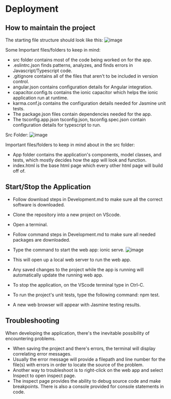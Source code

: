 # Deployment

## How to maintain the project
The starting file structure should look like this:
![image](https://user-images.githubusercontent.com/77819572/200939491-d52a2bb7-288e-48bb-adf8-5d4ffea83ee5.png)

Some Important files/folders to keep in mind:
- src folder contains most of the code being worked on for the app.
- .eslintrc.json finds patterns, analyzes, and finds errors in Javascript/Typescript code.
- .gitignore contains all of the files that aren't to be included in version control.
- angular.json contains configuration details for Angular integration.
- capacitor.config.ts contains the ionic capacitor which helps the ionic application run at runtime.
- karma.conf.js contains the configuration details needed for Jasmine unit tests.
- The package.json files contain dependencies needed for the app.
- The tsconfig.app.json tsconfig.json, tsconfig.spec.json contain configuration details for typescript to run.

Src Folder:
![image](https://user-images.githubusercontent.com/77819572/200943841-82c90646-6079-4922-a02a-3605ecefd564.png)

Important files/folders to keep in mind about in the src folder:
- App folder contains the application's components, model classes, and tests, which mostly decides how the app will look and function.
- index.html is the base html page which every other html page will build off of.

## Start/Stop the Application
- Follow download steps in Development.md to make sure all the correct software is downloaded.
- Clone the repository into a new project on VScode.
- Open a terminal.
- Follow command steps in Development.md to make sure all needed packages are downloaded.
- Type the command to start the web app: ionic serve.
![image](https://user-images.githubusercontent.com/77819572/200946817-2f8bb1b7-f0b5-4323-ac94-beb65904963c.png)
- This will open up a local web server to run the web app.
- Any saved changes to the project while the app is running will automatically update the running web app. 
- To stop the application, on the VScode terminal type in Ctrl-C.

- To run the project's unit tests, type the following command: npm test.
- A new web browser will appear with Jasmine testing results. 

## Troubleshooting
When developing the application, there's the inevitable possibility of encountering problems.
- When saving the project and there's errors, the terminal will display correlating error messages. 
- Usually the error message will provide a filepath and line number for the file(s) with errors in order to locate the source of the problem.
- Another way to troubleshoot is to right-click on the web app and select Inspect to open inspect page.
- The inspect page provides the ability to debug source code and make breakpoints. There is also a console provided for console statements in code.
